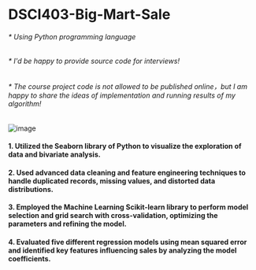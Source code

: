 # DSCI403-Big-Mart-Sale
###### * Using Python programming language 
###### * I'd be happy to provide source code for interviews!
###### * The course project code is not allowed to be published online，but I am happy to share the ideas of implementation and running results of my algorithm!

![image](https://github.com/pingzhang1004/DSCI403-Big-Mart-Sale/blob/main/Poster_DSCI403_PingZhang.png)

#### 1. Utilized the Seaborn library of Python to visualize the exploration of data  and bivariate analysis.
#### 2. Used advanced data cleaning and feature engineering techniques to handle duplicated records, missing values, and distorted data distributions.
#### 3. Employed the Machine Learning Scikit-learn library to perform model selection and grid search with cross-validation, optimizing the parameters and refining the model.
#### 4. Evaluated five different regression models using mean squared error and identified key features influencing sales by analyzing the model coefficients.
